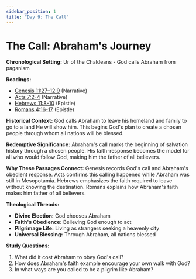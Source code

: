 ```yaml
---
sidebar_position: 1
title: "Day 9: The Call"
---
```


# The Call: Abraham's Journey

**Chronological Setting:** Ur of the Chaldeans - God calls Abraham from paganism

**Readings:**
 - [Genesis 11:27–12:9](https://www.biblegateway.com/passage/?search=Genesis+11%3A27-12%3A9&version=ESV) (Narrative)
 - [Acts 7:2-4](https://www.biblegateway.com/passage/?search=Acts+7%3A2-4&version=ESV) (Narrative)
 - [Hebrews 11:8-10](https://www.biblegateway.com/passage/?search=Hebrews+11%3A8-10&version=ESV) (Epistle)
 - [Romans 4:16-17](https://www.biblegateway.com/passage/?search=Romans+4%3A16-17&version=ESV) (Epistle)

**Historical Context:** God calls Abraham to leave his homeland and family to go to a land He will show him. This begins God's plan to create a chosen people through whom all nations will be blessed.

**Redemptive Significance:** Abraham's call marks the beginning of salvation history through a chosen people. His faith-response becomes the model for all who would follow God, making him the father of all believers.

**Why These Passages Connect:** Genesis records God's call and Abraham's obedient response. Acts confirms this calling happened while Abraham was still in Mesopotamia. Hebrews emphasizes the faith required to leave without knowing the destination. Romans explains how Abraham's faith makes him father of all believers.

**Theological Threads:**
- **Divine Election:** God chooses Abraham
- **Faith's Obedience:** Believing God enough to act
- **Pilgrimage Life:** Living as strangers seeking a heavenly city
- **Universal Blessing:** Through Abraham, all nations blessed

**Study Questions:**
1. What did it cost Abraham to obey God's call?
2. How does Abraham's faith example encourage your own walk with God?
3. In what ways are you called to be a pilgrim like Abraham?